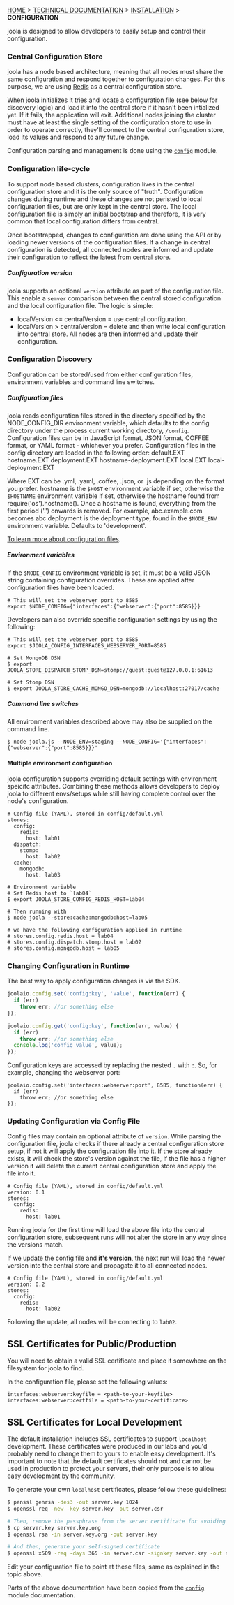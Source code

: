 [HOME](Home) > [TECHNICAL DOCUMENTATION](technical-documentation) > [INSTALLATION](install-joola) > **CONFIGURATION**

joola is designed to allow developers to easily setup and control their configuration.
   
### Central Configuration Store
joola has a node based architecture, meaning that all nodes must share the same configuration and respond together to configuration changes. For this purpose, we are using 
 [Redis] as a central configuration store.
 
When joola initializes it tries and locate a configuration file (see below for discovery logic) and load it into the central store if it hasn't been intialized yet. If it fails, the application will exit.
 Additional nodes joining the cluster must have at least the single setting of the configuration store to use in order to operate correctly, they'll connect to the central configuration store, load its values and respond to any future change.

Configuration parsing and management is done using the [`config`][node-config] module.

### Configuration life-cycle
To support node based clusters, configuration lives in the central configuration store and it is the only source of "truth".
Configuration changes during runtime and these changes are not peristed to local configuration files, but are only kept in the central store.
The local configuration file is simply an initial bootstrap and therefore, it is very common that local configuration differs from central.

Once bootstrapped, changes to configuration are done using the API or by loading newer versions of the configuration files.
If a change in central configuration is detected, all connected nodes are informed and update their configuration to reflect the latest from central store.

##### Configuration version
joola supports an optional `version` attribute as part of the configuration file. This enable a `semver` comparison between the central stored configuration and the local configuration file.
The logic is simple:

- localVersion <= centralVersion = use central configuration.
- localVersion > centralVersion = delete and then write local configuration into central store. All nodes are then informed and update their configuration.

### Configuration Discovery
Configuration can be stored/used from either configuration files, environment variables and command line switches.

##### Configuration files
joola reads configuration files stored in the directory specified by the NODE_CONFIG_DIR environment variable, which defaults to the config directory under the process current working directory, `/config`.
Configuration files can be in JavaScript format, JSON format, COFFEE format, or YAML format - whichever you prefer.
Configuration files in the config directory are loaded in the following order:
    default.EXT
    hostname.EXT
    deployment.EXT
    hostname-deployment.EXT
    local.EXT
    local-deployment.EXT

Where EXT can be .yml, .yaml, .coffee, .json, or .js depending on the format you prefer.
hostname is the `$HOST` environment variable if set, otherwise the `$HOSTNAME` environment variable if set, otherwise the hostname found from require('os').hostname().
Once a hostname is found, everything from the first period ('.') onwards is removed. For example, abc.example.com becomes abc
deployment is the deployment type, found in the `$NODE_ENV` environment variable. Defaults to 'development'.

[To learn more about configuration files](http://lorenwest.github.io/node-config/latest/).

##### Environment variables
If the `$NODE_CONFIG` environment variable is set, it must be a valid JSON string containing configuration overrides.
These are applied after configuration files have been loaded.

```
# This will set the webserver port to 8585
export $NODE_CONFIG={"interfaces":{"webserver":{"port":8585}}}
```

Developers can also override specific configuration settings by using the following:
```
# This will set the webserver port to 8585
export $JOOLA_CONFIG_INTERFACES_WEBSERVER_PORT=8585

# Set MongoDB DSN
$ export JOOLA_STORE_DISPATCH_STOMP_DSN=stomp://guest:guest@127.0.0.1:61613

# Set Stomp DSN
$ export JOOLA_STORE_CACHE_MONGO_DSN=mongodb://localhost:27017/cache

```

##### Command line switches
All environment variables described above may also be supplied on the command line.
```
$ node joola.js --NODE_ENV=staging --NODE_CONFIG='{"interfaces":{"webserver":{"port":8585}}}'
```

#### Multiple environment configuration
joola configuration supports overriding default settings with environment speicifc attributes.
Combining these methods allows developers to deploy joola to different envs/setups while still having complete control over the node's configuration.

```
# Config file (YAML), stored in config/default.yml
stores:
  config:
    redis:
      host: lab01
  dispatch:
    stomp:
      host: lab02
  cache:
    mongodb:
      host: lab03
 
# Environment variable
# Set Redis host to `lab04`
$ export JOOLA_STORE_CONFIG_REDIS_HOST=lab04

# Then running with 
$ node joola --store:cache:mongodb:host=lab05

# we have the following configuration applied in runtime
# stores.config.redis.host = lab04
# stores.config.dispatch.stomp.host = lab02
# stores.config.mongodb.host = lab05
```

### Changing Configuration in Runtime
The best way to apply configuration changes is via the SDK.

```js
joolaio.config.set('config:key', 'value', function(err) {
  if (err)
    throw err; //or something else
});

joolaio.config.get('config:key', function(err, value) {
  if (err)
    throw err; //or something else
  console.log('config value', value);
});
```

Configuration keys are accessed by replacing the nested `.` with `:`. So, for example, changing the webserver port:
```
joolaio.config.set('interfaces:webserver:port', 8585, function(err) {
  if (err)
    throw err; //or something else
});
```

### Updating Configuration via Config File
Config files may contain an optional attribute of `version`. While parsing the configuration file, joola checks if there already a central configuration store setup, if not it will apply the configuration file into it.
If the store already exists, it will check the store's version against the file, if the file has a higher version it will delete the current central configuration store and apply the file into it.
```
# Config file (YAML), stored in config/default.yml
version: 0.1
stores:
  config:
    redis:
      host: lab01
```
Running joola for the first time will load the above file into the central configuration store, subsequent runs will not alter the store in any way since the versions match.

If we update the config file and **it's version**, the next run will load the newer version into the central store and propagate it to all connected nodes. 
```
# Config file (YAML), stored in config/default.yml
version: 0.2
stores:
  config:
    redis:
      host: lab02
```
Following the update, all nodes will be connecting to `lab02`.

## SSL Certificates for Public/Production
You will need to obtain a valid SSL certificate and place it somewhere on the filesystem for joola to find. 
 
In the configuration file, please set the following values:
```
interfaces:webserver:keyfile = <path-to-your-keyfile>
interfaces:webserver:certfile = <path-to-your-certificate>
```

## SSL Certificates for Local Development
The default installation includes SSL certificates to support `localhost` development. These certificates were produced in our labs and you'd probably need to change them to yours to enable easy development.
It's important to note that the default certificates should not and cannot be used in production to protect your servers, their only purpose is to allow easy development by the community.

To generate your own `localhost` certificates, please follow these guidelines:
```bash
$ penssl genrsa -des3 -out server.key 1024
$ openssl req -new -key server.key -out server.csr

# Then, remove the passphrase from the server certificate for avoiding Apache asking you the password everytime you restart it:
$ cp server.key server.key.org
$ openssl rsa -in server.key.org -out server.key

# And then, generate your self-signed certificate
$ openssl x509 -req -days 365 -in server.csr -signkey server.key -out server.crt
```

Edit your configuration file to point at these files, same as explained in the topic above.

>
Parts of the above documentation have been copied from the [`config`][node-config] module documentation.

[Redis]: http://redis.io
[node-config]: http://lorenwest.github.io/node-config/latest/
